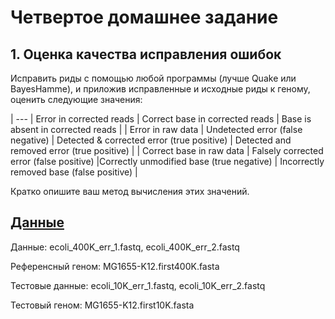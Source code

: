 # Четвертое домашнее задание

## 1. Оценка качества исправления ошибок
Исправить риды с помощью любой программы (лучше Quake или BayesHamme), и приложив исправленные и исходные риды к геному, оценить следующие значения:




| --- | Error in corrected reads | Correct base in corrected reads | Base is absent in corrected reads |
| Error in raw data | Undetected error (false negative) | Detected & corrected error (true positive) | Detected and removed error (true positive) |
| Correct base in raw data | Falsely corrected error (false positive) |Correctly unmodified base (true negative) | Incorrectly removed base (false positive) |


Кратко опишите ваш метод вычисления этих значений.

## [Данные](https://drive.google.com/drive/folders/161iEpY6nUOs0ur1g2LVSRKuFXz4tNO41)

Данные: ecoli_400K_err_1.fastq, ecoli_400K_err_2.fastq

Референсный геном: MG1655-K12.first400K.fasta

Тестовые данные: ecoli_10K_err_1.fastq, ecoli_10K_err_2.fastq

Тестовый геном: MG1655-K12.first10K.fasta
